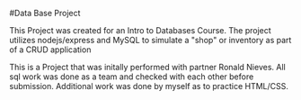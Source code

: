 #Data Base Project

This Project was created for an Intro to Databases Course.
The project utilizes nodejs/express and MySQL to simulate a "shop" or inventory as part of a CRUD application

This is a Project that was initally performed with partner Ronald Nieves.
All sql work was done as a team and checked with each other before submission.
Additional work was done by myself as to practice HTML/CSS.
